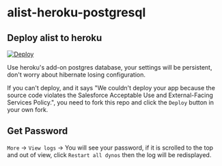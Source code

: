 # alist-heroku-postgresql


## Deploy alist to heroku
[![Deploy](https://www.herokucdn.com/deploy/button.png)](https://heroku.com/deploy)

Use heroku's add-on postgres database, your settings will be persistent, don't worry about hibernate losing configuration.

If you can't deploy, and it says "We couldn't deploy your app because the source code violates the Salesforce Acceptable Use and External-Facing Services Policy.", you need to fork this repo and click the `Deploy` button in your own fork.

## Get Password
`More` -> `View logs` -> You will see your password, if it is scrolled to the top and out of view, click `Restart all dynos` then the log will be redisplayed.
